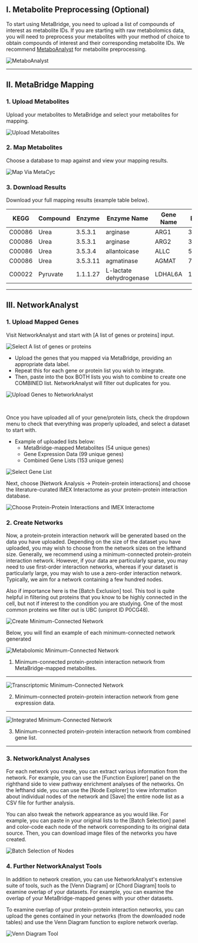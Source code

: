 <h2 id='metabolite-preprocessing'>I. Metabolite Preprocessing (Optional)</h2>

To start using MetaBridge, you need to upload a list of compounds of interest as
metabolite IDs. If you are starting with raw metabolomics data, you will need to
preprocess your metabolites with your method of choice to obtain compounds of
interest and their corresponding metabolite IDs. We recommend
[MetaboAnalyst](http://www.metaboanalyst.ca) for metabolite preprocessing.

![MetaboAnalyst](serve/metaboanalyst.png)

---

<h2 id='metabridge-mapping'>II. MetaBridge Mapping</h2>

### 1. Upload Metabolites

Upload your metabolites to MetaBridge and select your metabolites for mapping.

![Upload Metabolites](serve/upload.png)

### 2. Map Metabolites

Choose a database to map against and view your mapping results.

![Map Via MetaCyc](serve/mapping.png)

### 3. Download Results

Download your full mapping results (example table below).

<table class="table table-dark table-hover table-bordered">
  <thead class="thead-dark">
    <tr>
      <th>KEGG</th>
      <th>Compound</th>
      <th>Enzyme</th>
      <th>Enzyme Name</th>
      <th>Gene Name</th>
      <th>Entrez</th>
    </tr>
  </thead>
  <tbody>
    <tr>
      <td>C00086</td>
      <td>Urea</td>
      <td>3.5.3.1</td>
      <td>arginase</td>
      <td>ARG1</td>
      <td>383</td>
    </tr>
    <tr>
      <td>C00086</td>
      <td>Urea</td>
      <td>3.5.3.1</td>
      <td>arginase</td>
      <td>ARG2</td>
      <td>384</td>
    </tr>
    <tr>
      <td>C00086</td>
      <td>Urea</td>
      <td>3.5.3.4</td>
      <td>allantoicase</td>
      <td>ALLC</td>
      <td>55821</td>
    </tr>
    <tr>
      <td>C00086</td>
      <td>Urea</td>
      <td>3.5.3.11</td>
      <td>agmatinase</td>
      <td>AGMAT</td>
      <td>79814</td>
    </tr>
    <tr>
      <td>C00022</td>
      <td>Pyruvate</td>
      <td>1.1.1.27</td>
      <td>L-lactate dehydrogenase</td>
      <td>LDHAL6A</td>
      <td>160287</td>
    </tr>
  </tbody>
</table>

---

<h2 id='networkanalyst'>III. NetworkAnalyst</h2>

### 1. Upload Mapped Genes

Visit NetworkAnalyst and start with [A list of genes or proteins] input.

![Select A list of genes or proteins](serve/select_list.png)

* Upload the genes that you mapped via MetaBridge, providing an appropriate data label.
* Repeat this for each gene or protein list you wish to integrate.
* Then, paste into the box BOTH lists you wish to combine to create one COMBINED
  list. NetworkAnalyst will filter out duplicates for you.

![Upload Genes to NetworkAnalyst](serve/copy_paste.png)

<br>

Once you have uploaded all of your gene/protein lists, check the dropdown menu
to check that everything was properly uploaded, and select a dataset to start
with.

* Example of uploaded lists below:
  * MetaBridge-mapped Metabolites (54 unique genes)
  * Gene Expression Data (99 unique genes)
  * Combined Gene Lists (153 unique genes)

![Select Gene List](serve/upload_lists.png)

Next, choose [Network Analysis -> Protein-protein interactions] and choose the literature-curated
IMEX Interactome as your protein-protein interaction database.

![Choose Protein-Protein Interactions and IMEX Interactome](serve/select_ppis.png)

### 2. Create Networks

Now, a protein-protein interaction network will be generated based on the data
you have uploaded. Depending on the size of the dataset you have uploaded, you
may wish to choose from the network sizes on the lefthand size. Generally, we
recommend using a minimum-connected protein-protein interaction network.
However, if your data are particularly sparse, you may need to use first-order
interaction networks, whereas if your dataset is particularly large, you may
wish to use a zero-order interaction network. Typically, we aim for a network
containing a few hundred nodes.

Also if importance here is the [Batch Exclusion] tool. This tool is quite
helpful in filtering out proteins that you know to be highly connected in the
cell, but not if interest to the condition you are studying. One of the most
common proteins we filter out is UBC (uniprot ID P0CG48).

![Create Minimum-Connected Network](serve/minimum_connected.png)

Below, you will find an example of each minimum-connected network generated

![Metabolomic Minimum-Connected Network](serve/metab_network.png)

1. Minimum-connected protein-protein interaction network from MetaBridge-mapped metabolites.

<hr>

![Transcriptomic Minimum-Connected Network](serve/trans_network.png)

2. Minimum-connected protein-protein interaction network from gene expression data.

<hr>

![Integrated Minimum-Connected Network](serve/combined_network.png)

3. Minimum-connected protein-protein interaction network from combined gene list.

<hr>

### 3. NetworkAnalyst Analyses

For each network you create, you can extract various information from the
network. For example, you can use the [Function Explorer] panel on the righthand
side to view pathway enrichment analyses of the networks. On the lefthand side,
you can use the [Node Explorer] to view information about individual nodes of
the network and [Save] the entire node list as a CSV file for further analysis.

You can also tweak the network appearance as you would like. For example, you
can paste in your original lists to the [Batch Selection] panel and color-code
each node of the network corresponding to its original data source. Then, you
can download image files of the networks you have created.

![Batch Selection of Nodes](serve/batch_select.png)

### 4. Further NetworkAnalyst Tools

In addition to network creation, you can use NetworkAnalyst's extensive suite of
tools, such as the [Venn Diagram] or [Chord Diagram] tools to examine overlap of
your datasets. For example, you can examine the overlap of your
MetaBridge-mapped genes with your other datasets.

To examine overlap of your protein-protein interaction networks, you can upload
the genes contained in your networks (from the downloaded node tables) and use
the Venn Diagram function to explore network overlap.

![Venn Diagram Tool](serve/venn_diagram.png)
